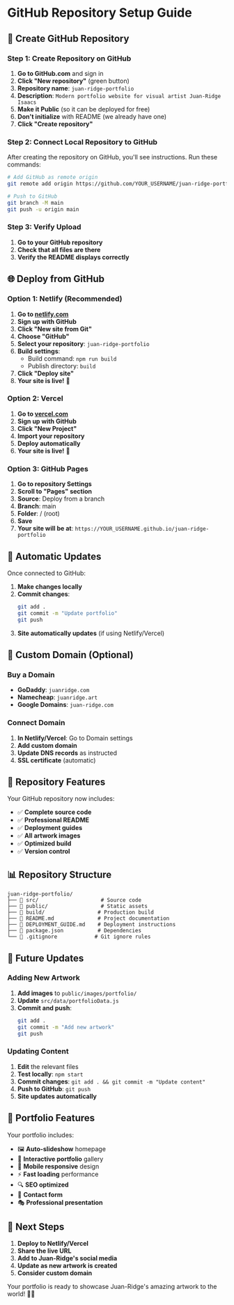 # GitHub Repository Setup Guide

## 🚀 Create GitHub Repository

### Step 1: Create Repository on GitHub

1. **Go to GitHub.com** and sign in
2. **Click "New repository"** (green button)
3. **Repository name**: `juan-ridge-portfolio`
4. **Description**: `Modern portfolio website for visual artist Juan-Ridge Isaacs`
5. **Make it Public** (so it can be deployed for free)
6. **Don't initialize** with README (we already have one)
7. **Click "Create repository"**

### Step 2: Connect Local Repository to GitHub

After creating the repository on GitHub, you'll see instructions. Run these commands:

```bash
# Add GitHub as remote origin
git remote add origin https://github.com/YOUR_USERNAME/juan-ridge-portfolio.git

# Push to GitHub
git branch -M main
git push -u origin main
```

### Step 3: Verify Upload

1. **Go to your GitHub repository**
2. **Check that all files are there**
3. **Verify the README displays correctly**

## 🌐 Deploy from GitHub

### Option 1: Netlify (Recommended)

1. **Go to [netlify.com](https://netlify.com)**
2. **Sign up with GitHub**
3. **Click "New site from Git"**
4. **Choose "GitHub"**
5. **Select your repository**: `juan-ridge-portfolio`
6. **Build settings**:
   - Build command: `npm run build`
   - Publish directory: `build`
7. **Click "Deploy site"**
8. **Your site is live!** 🎉

### Option 2: Vercel

1. **Go to [vercel.com](https://vercel.com)**
2. **Sign up with GitHub**
3. **Click "New Project"**
4. **Import your repository**
5. **Deploy automatically**
6. **Your site is live!** 🎉

### Option 3: GitHub Pages

1. **Go to repository Settings**
2. **Scroll to "Pages" section**
3. **Source**: Deploy from a branch
4. **Branch**: main
5. **Folder**: / (root)
6. **Save**
7. **Your site will be at**: `https://YOUR_USERNAME.github.io/juan-ridge-portfolio`

## 🔄 Automatic Updates

Once connected to GitHub:

1. **Make changes locally**
2. **Commit changes**:
   ```bash
   git add .
   git commit -m "Update portfolio"
   git push
   ```
3. **Site automatically updates** (if using Netlify/Vercel)

## 📱 Custom Domain (Optional)

### Buy a Domain
- **GoDaddy**: `juanridge.com`
- **Namecheap**: `juanridge.art`
- **Google Domains**: `juan-ridge.com`

### Connect Domain
1. **In Netlify/Vercel**: Go to Domain settings
2. **Add custom domain**
3. **Update DNS records** as instructed
4. **SSL certificate** (automatic)

## 🎯 Repository Features

Your GitHub repository now includes:

- ✅ **Complete source code**
- ✅ **Professional README**
- ✅ **Deployment guides**
- ✅ **All artwork images**
- ✅ **Optimized build**
- ✅ **Version control**

## 📊 Repository Structure

```
juan-ridge-portfolio/
├── 📁 src/                    # Source code
├── 📁 public/                 # Static assets
├── 📁 build/                 # Production build
├── 📄 README.md              # Project documentation
├── 📄 DEPLOYMENT_GUIDE.md    # Deployment instructions
├── 📄 package.json           # Dependencies
└── 📄 .gitignore            # Git ignore rules
```

## 🔧 Future Updates

### Adding New Artwork
1. **Add images** to `public/images/portfolio/`
2. **Update** `src/data/portfolioData.js`
3. **Commit and push**:
   ```bash
   git add .
   git commit -m "Add new artwork"
   git push
   ```

### Updating Content
1. **Edit** the relevant files
2. **Test locally**: `npm start`
3. **Commit changes**: `git add . && git commit -m "Update content"`
4. **Push to GitHub**: `git push`
5. **Site updates automatically**

## 🎨 Portfolio Features

Your portfolio includes:

- 🖼️ **Auto-slideshow** homepage
- 🎨 **Interactive portfolio** gallery
- 📱 **Mobile responsive** design
- ⚡ **Fast loading** performance
- 🔍 **SEO optimized**
- 📧 **Contact form**
- 🎭 **Professional presentation**

## 🌟 Next Steps

1. **Deploy to Netlify/Vercel**
2. **Share the live URL**
3. **Add to Juan-Ridge's social media**
4. **Update as new artwork is created**
5. **Consider custom domain**

Your portfolio is ready to showcase Juan-Ridge's amazing artwork to the world! 🎨✨
